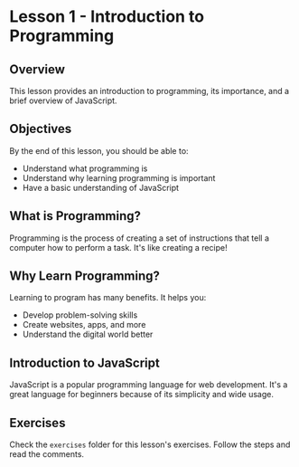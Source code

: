 # Lesson 1 - Introduction to Programming

## Overview
This lesson provides an introduction to programming, its importance, and a brief overview of JavaScript.

## Objectives
By the end of this lesson, you should be able to:
- Understand what programming is
- Understand why learning programming is important
- Have a basic understanding of JavaScript

## What is Programming?
Programming is the process of creating a set of instructions that tell a computer how to perform a task. It's like creating a recipe!

## Why Learn Programming?
Learning to program has many benefits. It helps you:
- Develop problem-solving skills
- Create websites, apps, and more
- Understand the digital world better

## Introduction to JavaScript
JavaScript is a popular programming language for web development. It's a great language for beginners because of its simplicity and wide usage.

## Exercises
Check the `exercises` folder for this lesson's exercises. Follow the steps and read the comments.
